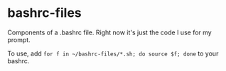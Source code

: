 bashrc-files
============

Components of a .bashrc file. Right now it's just the code I use for my prompt.

To use, add `for f in ~/bashrc-files/*.sh; do source $f; done` to your bashrc.
